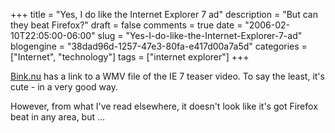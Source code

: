 +++
title = "Yes, I do like the Internet Explorer 7 ad"
description = "But can they beat Firefox?"
draft = false
comments = true
date = "2006-02-10T22:05:00-06:00"
slug = "Yes-I-do-like-the-Internet-Explorer-7-ad"
blogengine = "38dad96d-1257-47e3-80fa-e417d00a7a5d"
categories = ["Internet", "technology"]
tags = ["internet explorer"]
+++

<p>
<a href="http://bink.nu/Article6138.bink">Bink.nu</a> has a link to a WMV file of the IE 7 teaser video.  To say the least, it&#39;s cute - in a very good way.<!--more--><!--adsense-->
</p>
<p>
However, from what I&#39;ve read elsewhere, it doesn&#39;t look like it&#39;s got Firefox beat in any area, but ...
</p>

